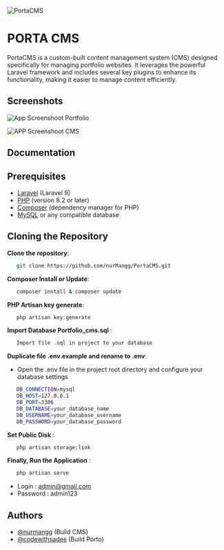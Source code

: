 ![PortaCMS](https://github.com/user-attachments/assets/66646522-7382-48cd-b376-ff81ea94d332)


# PORTA CMS

PortaCMS is a custom-built content management system (CMS) designed specifically for managing portfolio websites. It leverages the powerful Laravel framework and includes several key plugins to enhance its functionality, making it easier to manage content efficiently.




## Screenshots

![App Screenshoot Portfolio](https://github.com/user-attachments/assets/69f6eb4e-35cb-472e-a6d2-e12894a32d5e)

![APP Screenshoot CMS](https://github.com/user-attachments/assets/ffd05a92-a1de-4eb3-bb07-d3773ebf3723)

## Documentation

## Prerequisites

- [Laravel](https://laravel.com/docs/9.x) (Laravel 9)
- [PHP](https://www.php.net/manual/en/install.php) (version 8.2 or later)
- [Composer](https://getcomposer.org/download/) (dependency manager for PHP)
- [MySQL](https://dev.mysql.com/downloads/installer/) or any compatible database

## Cloning the Repository


   **Clone the repository**:
   ```bash
      git clone https://github.com/nurMangg/PortaCMS.git
   ```

   **Composer Install  or Update**:
   ```bash
      composer install & composer update
   ```

   **PHP Artisan key generate**:
   ```bash
      php artisan key:generate
   ```

   **Import Database Portfolio_cms.sql** :
   ```bash
      Import file .sql in project to your database
   ```

   **Duplicate file .env.example and rename to .env**: 
   - Open the .env file in the project root directory and configure your database settings
   ```bash
      DB_CONNECTION=mysql
      DB_HOST=127.0.0.1
      DB_PORT=3306
      DB_DATABASE=your_database_name
      DB_USERNAME=your_database_username
      DB_PASSWORD=your_database_password
   ```

   **Set Public Disk** :
   ```bash
      php artisan storage:link
   ```

   **Finally, Run the Application** :
   ```bash
      php artisan serve
   ```

   - Login : admin@gmail.com
   - Password : admin123

   


## Authors

- [@nurmangg](https://www.github.com/nurmangg) (Build CMS)
- [@codewithsadee](https://github.com/codewithsadee/vcard-personal-portfolio) (Build Porto)


